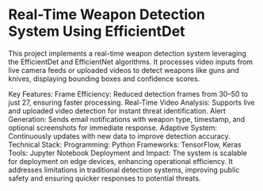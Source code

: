 # Real-Time Weapon Detection System Using EfficientDet

This project implements a real-time weapon detection system leveraging the EfficientDet and EfficientNet algorithms. It processes video inputs from live camera feeds or uploaded videos to detect weapons like guns and knives, displaying bounding boxes and confidence scores.

Key Features:
Frame Efficiency: Reduced detection frames from 30–50 to just 27, ensuring faster processing.
Real-Time Video Analysis: Supports live and uploaded video detection for instant threat identification.
Alert Generation: Sends email notifications with weapon type, timestamp, and optional screenshots for immediate response.
Adaptive System: Continuously updates with new data to improve detection accuracy.
Technical Stack:
Programming: Python
Frameworks: TensorFlow, Keras
Tools: Jupyter Notebook
Deployment and Impact:
The system is scalable for deployment on edge devices, enhancing operational efficiency. It addresses limitations in traditional detection systems, improving public safety and ensuring quicker responses to potential threats.
